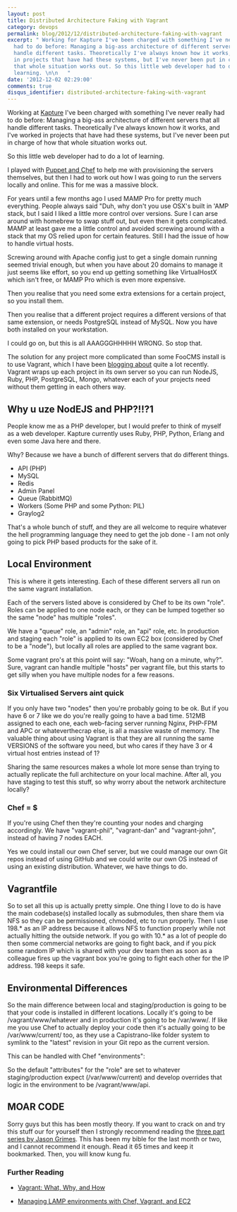 ```yaml
---
layout: post
title: Distributed Architecture Faking with Vagrant
category: devops
permalink: blog/2012/12/distributed-architecture-faking-with-vagrant
excerpt: " Working for Kapture I've been charged with something I've never really
  had to do before: Managing a big-ass architecture of different servers that all
  handle different tasks. Theoretically I've always known how it works, and I've worked
  in projects that have had these systems, but I've never been put in charge of how
  that whole situation works out. So this little web developer had to do a lot of
  learning. \n\n   "
date: '2012-12-02 02:29:00'
comments: true
disqus_identifier: distributed-architecture-faking-with-vagrant
---
```


Working at [Kapture](http://kaptu.re/) I've been charged with something I've never really had to do before: Managing a big-ass architecture of different servers that all handle different tasks. Theoretically I've always known how it works, and I've worked in projects that have had these systems, but I've never been put in charge of how that whole situation works out.

So this little web developer had to do a lot of learning.

I played with [Puppet and Chef](/blog/2012/10/puppet-or-chef) to help me with provisioning the servers themselves, but then I had to work out how I was going to run the servers locally and online. This for me was a massive block.

For years until a few months ago I used MAMP Pro for pretty much everything. People always said "Duh, why don't you use OSX's built in 'AMP stack, but I said I liked a little more control over versions. Sure I can arse around with homebrew to swap stuff out, but even then it gets complicated. MAMP at least gave me a little control and avoided screwing around with a stack that my OS relied upon for certain features. Still I had the issue of how to handle virtual hosts.

Screwing around with Apache config just to get a single domain running seemed trivial enough, but when you have about 20 domains to manage it just seems like effort, so you end up getting something like VirtualHostX which isn't free, or MAMP Pro which is even more expensive.

Then you realise that you need some extra extensions for a certain project, so you install them.

Then you realise that a different project requires a different versions of that same extension, or needs PostgreSQL instead of MySQL. Now you have both installed on your workstation.

I could go on, but this is all AAAGGGHHHHH WRONG. So stop that.

The solution for any project more complicated than some FooCMS install is to use Vagrant, which I have been [blogging about][vagrant] quite a lot recently. Vagrant wraps up each project in its own server so you can run NodeJS, Ruby, PHP, PostgreSQL, Mongo, whatever each of your projects need without them getting in each others way.

## Why u uze NodEJS and PHP?!!?1

People know me as a PHP developer, but I would prefer to think of myself as a web developer. Kapture currently uses Ruby, PHP, Python, Erlang and even some Java here and there.

Why? Because we have a bunch of different servers that do different things.

* API (PHP)
* MySQL
* Redis
* Admin Panel
* Queue (RabbitMQ)
* Workers (Some PHP and some Python: PIL)
* Graylog2

That's a whole bunch of stuff, and they are all welcome to require whatever the hell programming language they need to get the job done - I am not only going to pick PHP based products for the sake of it.

## Local Environment

This is where it gets interesting. Each of these different servers all run on the same vagrant installation.

Each of the servers listed above is considered by Chef to be its own "role". Roles can be applied to one node each, or they can be lumped together so the same "node" has multiple "roles". 

We have a "queue" role, an "admin" role, an "api" role, etc. In production and staging each "role" is applied to its own EC2 box (considered by Chef to be a "node"), but locally all roles are applied to the same vagrant box.

Some vagrant pro's at this point will say: "Woah, hang on a minute, why?". Sure, vagrant can handle multiple "hosts" per vagrant file, but this starts to get silly when you have multiple nodes for a few reasons.

### Six Virtualised Servers aint quick

If you only have two "nodes" then you're probably going to be ok. But if you have 6 or 7 like we do you're really going to have a bad time. 512MB assigned to each one, each web-facing server running Nginx, PHP-FPM and APC or whateverthecrap else, is all a massive waste of memory. The valuable thing about using Vagrant is that they are all running the same VERSIONS of the software you need, but who cares if they have 3 or 4 virtual host entries instead of 1? 

Sharing the same resources makes a whole lot more sense than trying to actually replicate the full architecture on your local machine. After all, you have staging to test this stuff, so why worry about the network architecture locally?

### Chef = $

If you're using Chef then they're counting your nodes and charging accordingly. We have "vagrant-phil", "vagrant-dan" and "vagrant-john", instead of having 7 nodes EACH.

Yes we could install our own Chef server, but we could manage our own Git repos instead of using GitHub and we could write our own OS instead of using an existing distribution. Whatever, we have things to do.

## Vagrantfile

So to set all this up is actually pretty simple. One thing I love to do is have the main codebase(s) installed locally as submodules, then share them via NFS so they can be permissioned, chmoded, etc to run properly. Then I use 198.* as an IP address because it allows NFS to function properly while not actually hitting the outside network. If you go with 10.* as a lot of people do then some commercial networks are going to fight back, and if you pick some random IP which is shared with your dev team then as soon as a colleague fires up the vagrant box you're going to fight each other for the IP address. 198 keeps it safe. 

<script src="https://gist.github.com/4186666.js?file=Vagrantfile"></script>

## Environmental Differences

So the main difference between local and staging/production is going to be that your code is installed in different locations. Locally it's going to be /vagrant/www/whatever and in production it's going to be /var/www/. If like me you use Chef to actually deploy your code then it's actually going to be /var/www/current/ too, as they use a Capistrano-like folder system to symlink to the "latest" revision in your Git repo as the current version.

This can be handled with Chef "environments":

<script src="https://gist.github.com/4186666.js?file=dev"></script>

So the default "attributes" for the "role" are set to whatever staging/production expect (/var/www/current) and develop overrides that logic in the environment to be /vagrant/www/api. 

## MOAR CODE

Sorry guys but this has been mostly theory. If you want to crack on and try this stuff our for yourself then I strongly recommend reading the [three part series by Jason Grimes][lampchef]. This has been my bible for the last month or two, and I cannot recommend it enough. Read it 65 times and keep it bookmarked. Then, you will know kung fu.

### Further Reading

* [Vagrant: What, Why, and How][vagrant]
* [Managing LAMP environments with Chef, Vagrant, and EC2][lampchef]

  [vagrant]: http://net.tutsplus.com/tutorials/php/vagrant-what-why-and-how/
  [lampchef]: http://www.jasongrimes.org/2012/06/managing-lamp-environments-with-chef-vagrant-and-ec2-1-of-3/
